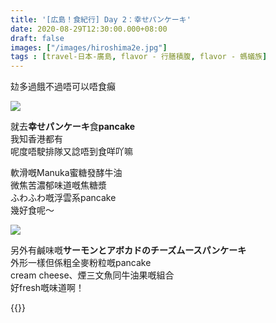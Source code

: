 ```yaml
---
title: '[広島！食紀行] Day 2：幸せパンケーキ'
date: 2020-08-29T12:30:00.000+08:00
draft: false
images: ["/images/hiroshima2e.jpg"]
tags : [travel-日本-廣島, flavor - 行膳積腹, flavor - 螞蟻族]
---
```


攰多過餓不過唔可以唔食癲  

![](/images/hiroshima2e1.jpg)

就去**幸せパンケーキ**食**pancake**  
我知香港都有  
呢度唔駛排隊又諗唔到食咩吖嘛  
  
軟滑嘅Manuka蜜糖發酵牛油  
微焦苦濃郁味道嘅焦糖漿  
ふわふわ嘅浮雲系pancake  
幾好食呢～  

![](/images/hiroshima2e2.jpg)

另外有鹹味嘅**サーモンとアボカドのチーズムースパンケーキ**  
外形一樣但係粗全麥粉粒嘅pancake  
cream cheese、煙三文魚同牛油果嘅組合  
好fresh嘅味道啊！  
  
  
{{<hiroshima>}}
